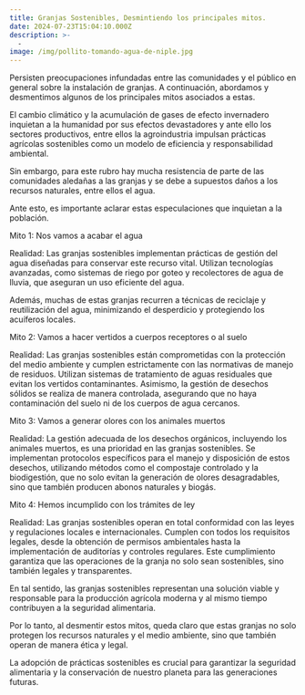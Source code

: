 ```yaml
---
title: Granjas Sostenibles, Desmintiendo los principales mitos.
date: 2024-07-23T15:04:10.000Z
description: >-
  -
image: /img/pollito-tomando-agua-de-niple.jpg
---
```


Persisten preocupaciones infundadas entre las comunidades y el público en general sobre la instalación de granjas. A continuación, abordamos y desmentimos algunos de los principales mitos asociados a estas.

El cambio climático y la acumulación de gases de efecto invernadero inquietan a la humanidad por sus efectos devastadores y ante ello los sectores productivos, entre ellos la agroindustria impulsan prácticas agrícolas sostenibles como un modelo de eficiencia y responsabilidad ambiental. 

Sin embargo, para este rubro hay mucha resistencia de parte de las comunidades aledañas a las granjas y se debe a supuestos daños a los recursos naturales, entre ellos el agua.

Ante esto, es importante aclarar estas especulaciones que inquietan a la población.

Mito 1: Nos vamos a acabar el agua

Realidad: Las granjas sostenibles implementan prácticas de gestión del agua diseñadas para conservar este recurso vital. Utilizan tecnologías avanzadas, como sistemas de riego por goteo y recolectores de agua de lluvia, que aseguran un uso eficiente del agua. 

Además, muchas de estas granjas recurren a técnicas de reciclaje y reutilización del agua, minimizando el desperdicio y protegiendo los acuíferos locales.

Mito 2: Vamos a hacer vertidos a cuerpos receptores o al suelo

Realidad: Las granjas sostenibles están comprometidas con la protección del medio ambiente y cumplen estrictamente con las normativas de manejo de residuos. Utilizan sistemas de tratamiento de aguas residuales que evitan los vertidos contaminantes. Asimismo, la gestión de desechos sólidos se realiza de manera controlada, asegurando que no haya contaminación del suelo ni de los cuerpos de agua cercanos.

Mito 3: Vamos a generar olores con los animales muertos

Realidad: La gestión adecuada de los desechos orgánicos, incluyendo los animales muertos, es una prioridad en las granjas sostenibles. Se implementan protocolos específicos para el manejo y disposición de estos desechos, utilizando métodos como el compostaje controlado y la biodigestión, que no solo evitan la generación de olores desagradables, sino que también producen abonos naturales y biogás.

Mito 4: Hemos incumplido con los trámites de ley

Realidad: Las granjas sostenibles operan en total conformidad con las leyes y regulaciones locales e internacionales. Cumplen con todos los requisitos legales, desde la obtención de permisos ambientales hasta la implementación de auditorías y controles regulares. Este cumplimiento garantiza que las operaciones de la granja no solo sean sostenibles, sino también legales y transparentes.

En tal sentido, las granjas sostenibles representan una solución viable y responsable para la producción agrícola moderna y al mismo tiempo contribuyen a la seguridad alimentaria.

Por lo tanto, al desmentir estos mitos, queda claro que estas granjas no solo protegen los recursos naturales y el medio ambiente, sino que también operan de manera ética y legal. 

La adopción de prácticas sostenibles es crucial para garantizar la seguridad alimentaria y la conservación de nuestro planeta para las generaciones futuras.

